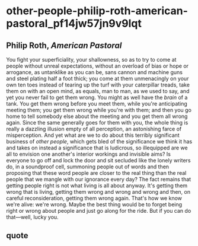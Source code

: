 # other-people-philip-roth-american-pastoral\_pf14jw57jn9v9lqt

## Philip Roth, _American Pastoral_

You fight your superficiality, your shallowness, so as to try to come at people without unreal expectations, without an overload of bias or hope or arrogance, as untanklike as you can be, sans cannon and machine guns and steel plating half a foot thick; you come at them unmenacingly on your own ten toes instead of tearing up the turf with your caterpillar treads, take them on with an open mind, as equals, man to man, as we used to say, and yet you never fail to get them wrong. You might as well have the _brain_ of a tank. You get them wrong before you meet them, while you're anticipating meeting them; you get them wrong while you're with them; and then you go home to tell somebody else about the meeting and you get them all wrong again. Since the same generally goes for them with you, the whole thing is really a dazzling illusion empty of all perception, an astonishing farce of misperception. And yet what are we to do about this terribly significant business of _other people_, which gets bled of the significance we think it has and takes on instead a significance that is ludicrous, so illequipped are we all to envision one another's interior workings and invisible aims? Is everyone to go off and lock the door and sit secluded like the lonely writers do, in a soundproof cell, summoning people out of words and then proposing that these word people are closer to the real thing than the real people that we mangle with our ignorance every day? The fact remains that getting people right is not what living is all about anyway. It's getting them wrong that is living, getting them wrong and wrong and wrong and then, on careful reconsideration, getting them wrong again. That's how we know we're alive: we're wrong. Maybe the best thing would be to forget being right or wrong about people and just go along for the ride. But if you can do that—well, lucky you.

## quote

